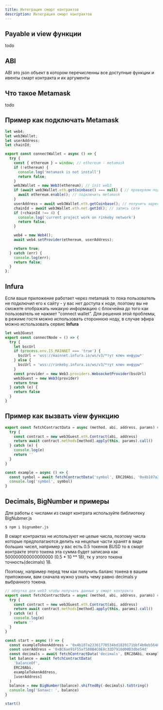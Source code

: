 ```yaml
---
title: Интеграция смарт контрактов
description: Интеграция смарт контрактов
---
```


## Payable и view функции

todo

## ABI

ABI это json объект в котором перечисленны все доступные функции и ивенты смарт контракта и их аргументы

## Что такое Metamask

todo

## Пример как подключать Metamask

```js
let web4;
let web3Wallet;
let userAddress;
let chainId;

export const connectWallet = async () => {
  try {
    const { ethereum } = window; // ethereum - metamask
    if (!ethereum) {
      console.log('metamask is not install')
      return false;
    }
    web3Wallet = new Web3(ethereum); // init web3
    if (await web3Wallet.eth.getCoinbase() === null) { // проверяем подключен ли metamask
      await ethereum.enable(); // подключить metamask
    }
    userAddress = await web3Wallet.eth.getCoinbase(); // получить адрес пользователя
    chainId = await web3Wallet.eth.net.getId(); // запись сети
    if (+chainId !== 4) {
      console.log('current project work on rinkeby network')
      return false;
    }

    web4 = new Web4();
    await web4.setProvider(ethereum, userAddress);

    return true;
  } catch (err) {
    console.log(err);
    return false;
  }
};
```

## Infura

Если ваше приложение работает через metamask то пока пользователь не подключил его к сайту - у вас нет доступа к ноде, поэтому вы не сможете отображать никакую информацию с блокчейна до того как пользователь не нажмет “connect wallet”.
Для решения этой проблемы, в режиме гостя можно использовать стороннюю ноду, в случае эфира можно использовать сервис **Infura**

```js
let web3Guest
export const connectNode = () => {
  try {
    let bscUrl
    if (process.env.IS_MAINNET === 'true') {
      bscUrl = 'wss://mainnet.infura.io/ws/v3/*тут ключ инфуры*'
    } else {
      bscUrl = 'wss://rinkeby.infura.io/ws/v3/*тут ключ инфуры*'
    }
    const provider = new Web3.providers.WebsocketProvider(bscUrl)
    web3Guest = new Web3(provider)
    return true
  } catch (e) {
    return false
  }
}
```

## Пример как вызвать view функцию

```js
export const fetchContractData = async (method, abi, address, params) => {
  try {
    const contract = new web3Guest.eth.Contract(abi, address)
    return await contract.methods[method].apply(this, params).call()
  } catch (e) {
    console.log(e)
    return ''
  }
}

const example = async () => {
  const symbol = await fetchContractData('symbol', ERC20Abi, '0x4b107a23361770534bd1839171bbf4b0eb56485c')
  console.log('symbol', symbol)
}
```

## Decimals, BigNumber и примеры

Для работы с числами из смарт контрата используйте библиотеку BigNubmer.js
```shell
$ npm i bignumber.js
```
В смарт контрактах не используют не целые числа, поэтому числа которые предполагаются делить на нецелые части хранят в виде больших чисел, например у вас есть 0.5 токенов BUSD то в смарт контракте этого токена эта сумма будет записана как 500000000000000000 (0.5 * 10 ** 18),
тк у этого токена точность(decimals) 18.

Поэтому, например перед тем как получить баланс токена в вашем приложении, вам сначала нужно узнать чему равно decimals у выбранного токена.

```js
// обертка для web3 чтобы получать данные у смарт контракта
export const fetchContractData = async (method, abi, address, params) => {
  try {
    const contract = new web3Guest.eth.Contract(abi, address)
    return await contract.methods[method].apply(this, params).call()
  } catch (e) {
    console.log(e)
    return ''
  }
}

const start = async () => {
  const exampleTokenAddress = '0x4b107a23361770534bd1839171bbf4b0eb56485c'
  const userAddress = '0xBC6ae91F55af580B4C0E8c32D7910d00D3dbe54d'
  const decimals = await fetchContractData('decimals', ERC20Abi, exampleTokenAddress)
  let balance = await fetchContractData(
    'balanceOf',
    ERC20Abi,
    exampleTokenAddress,
    [userAddress]
  )
  balance = new BigNumber(balance).shiftedBy(-decimals).toString()
  console.log('Баланс: ', balance)
}

start()
```
